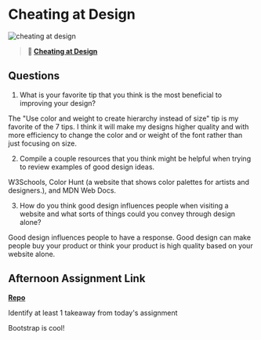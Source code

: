 # Cheating at Design

![cheating at design](https://bcw.blob.core.windows.net/public/img/courses/5247609446691139)

> **📖 [Cheating at Design](https://codeworksacademy.com/fs-student-guide/resources/wk1/04-Cheating-at-Design)**

## Questions

1. What is your favorite tip that you think is the most beneficial to improving your design?

The "Use color and weight to create hierarchy instead of size" tip is my favorite of the 7 tips. I think it will make my designs higher quality and with more efficiency to change the color and or weight of the font rather than just focusing on size.

2. Compile a couple resources that you think might be helpful when trying to review examples of good design ideas.

W3Schools, Color Hunt (a website that shows color palettes for artists and designers.), and MDN Web Docs. 

3. How do you think good design influences people when visiting a website and what sorts of things could you convey through design alone?

Good design influences people to have a response. Good design can make people buy your product or think your product is high quality based on your website alone.

## Afternoon Assignment Link

**[Repo](https://github.com/tylertruman/July-13-Afternoon-Assignment)**

Identify at least 1 takeaway from today's assignment

Bootstrap is cool!
